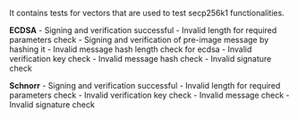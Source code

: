 It contains tests for vectors that are used to test secp256k1 functionalities.

**ECDSA**
    - Signing and verification successful
    - Invalid length for required parameters check
    - Signing and verification of pre-image message by hashing it
    - Invalid message hash length check for ecdsa
    - Invalid verification key check
    - Invalid message hash check
    - Invalid signature check

**Schnorr**
    - Signing and verification successful
    - Invalid length for required parameters check
    - Invalid verification key check
    - Invalid message check
    - Invalid signature check
